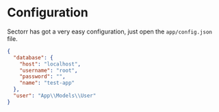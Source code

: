 # Configuration
Sectorr has got a very easy configuration, just open the <code class="language-php">app/config.json</code> file.

```json
{
  "database": {
    "host": "localhost",
    "username": "root",
    "password": "",
    "name": "test-app"
  },
  "user": "App\\Models\\User"
}
```
